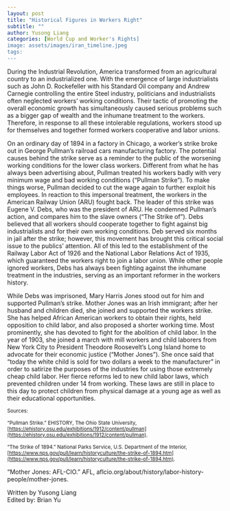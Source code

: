 ```yaml
---
layout: post
title: "Historical Figures in Workers Right"
subtitle: ""
author: Yusong Liang
categories: [World Cup and Worker's Rights]
image: assets/images/iran_timeline.jpeg
tags:
---
```


During the Industrial Revolution, America transformed from an agricultural country to an industrialized one. With the emergence of large industrialists such as John D. Rockefeller with his Standard Oil company and Andrew Carnegie controlling the entire Steel industry, politicians and industrialists often neglected workers’ working conditions. Their tactic of promoting the overall economic growth has simultaneously caused serious problems such as a bigger gap of wealth and the inhumane treatment to the workers. Therefore, in response to all these intolerable regulations, workers stood up for themselves and together formed workers cooperative and labor unions.

On an ordinary day of 1894 in a factory in Chicago, a worker’s strike broke out in George Pullman’s railroad cars manufacturing factory. The potential causes behind the strike serve as a reminder to the public of the worsening working conditions for the lower class workers. Different from what he has always been advertising about, Pullman treated his workers badly with very minimum wage and bad working conditions (“Pullman Strike”). To make things worse, Pullman decided to cut the wage again to further exploit his employees. In reaction to this impersonal treatment, the workers in the American Railway Union (ARU) fought back. The leader of this strike was Eugene V. Debs, who was the president of ARU. He condemned Pullman’s action, and compares him to the slave owners (“The Strike of”). Debs believed that all workers should cooperate together to fight against big industrialists and for their own working conditions. Deb served six months in jail after the strike; however, this movement has brought this critical social issue to the publics’ attention. All of this led to the establishment of the Railway Labor Act of 1926 and the National Labor Relations Act of 1935, which guaranteed the workers right to join a labor union. While other people ignored workers, Debs has always been fighting against the inhumane treatment in the industries, serving as an important reformer in the workers history.

While Debs was imprisoned, Mary Harris Jones stood out for him and supported Pullman’s strike. Mother Jones was an Irish immigrant; after her husband and children died, she joined and supported the workers strike. She has helped African American workers to obtain their rights, held opposition to child labor, and also proposed a shorter working time. Most prominently, she has devoted to fight for the abolition of child labor. In the year of 1903, she joined a march with mill workers and child laborers from New York City to President Theodore Roosevelt’s Long Island home to advocate for their economic justice (“Mother Jones”). She once said that “today the white child is sold for two dollars a week to the manufacturer” in order to satirize the purposes of the industries for using those extremely cheap child labor. Her fierce reforms led to new child labor laws, which prevented children under 14 from working. These laws are still in place to this day to protect children from physical damage at a young age as well as their educational opportunities.

<small> Sources: </small>

<small>“Pullman Strike.” EHISTORY, The Ohio State University, [https://ehistory.osu.edu/exhibitions/1912/content/pullman](https://ehistory.osu.edu/exhibitions/1912/content/pullman). </small>

<small>“The Strike of 1894.” National Parks Service, U.S. Department of the Interior, [https://www.nps.gov/pull/learn/historyculture/the-strike-of-1894.htm](https://www.nps.gov/pull/learn/historyculture/the-strike-of-1894.htm). </small>

“Mother Jones: AFL-CIO.” AFL,
aflcio.org/about/history/labor-history-people/mother-jones.
</small>

Written by Yusong Liang  
Edited by: Brian Yu
